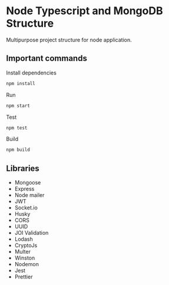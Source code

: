 # Node Typescript and MongoDB Structure

Multipurpose project structure for node application.

## Important commands

Install dependencies

```bash
npm install
```

Run

```bash
npm start
```

Test

```bash
npm test
```

Build

```bash
npm build
```

## Libraries

- Mongoose
- Express
- Node mailer
- JWT
- Socket.io
- Husky
- CORS
- UUID
- JOI Validation
- Lodash
- CryptoJs
- Multer
- Winston
- Nodemon
- Jest
- Prettier
